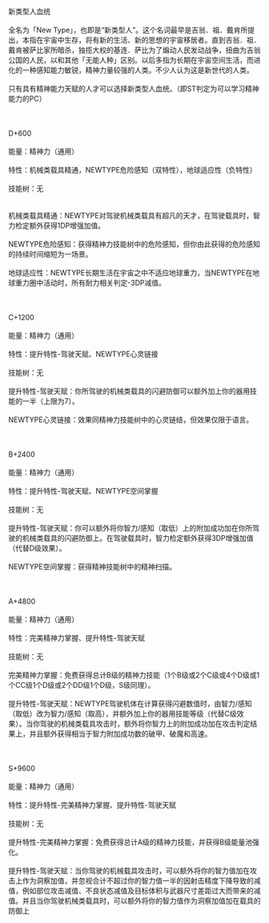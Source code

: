 <title>新类型人</title>
<meta name="GENERATOR" content="WinCHM">
<meta http-equiv="Content-Type" content="text/html; charset=gb2312">
<br>
<br>新类型人血统 
<br>
<br>全名为「New Type」，也即是“新类型人”。这个名词最早是吉翁．祖．戴肯所提出，本指在宇宙中生存，将有新的生活、新的思想的宇宙移居者。直到吉翁．祖．戴肯被萨比家所暗杀，独揽大权的基连．萨比为了煽动人民发动战争，扭曲为吉翁公国的人民，以和其他「无能人种」区别。以后多指为长期在宇宙空间生活，而进化的一种感知能力敏锐，精神力量较强的人类。不少人认为这是新世代的人类。 
<br>
<br>只有具有精神能力天赋的人才可以选择新类型人血统。（即ST判定为可以学习精神能力的PC） 
<br>
<br>
<br>
<br>D+600 
<br>
<br>能量：精神力（通用） 
<br>
<br>特性：机械类载具精通，NEWTYPE危险感知（双特性），地球适应性（负特性） 
<br>
<br>技能树：无 
<br>
<br>
<br>机械类载具精通：NEWTYPE对驾驶机械类载具有超凡的天才，在驾驶载具时，智力检定额外获得1DP增强加值。 
<br>
<br>NEWTYPE危险感知：获得精神力技能树中的危险感知，但你由此获得的危险感知的持续时间缩短为一场景。 
<br>
<br>地球适应性：NEWTYPE长期生活在宇宙之中不适应地球重力，当NEWTYPE在地球重力圈中活动时，所有耐力相关判定-3DP减值。 
<br>
<br>
<br>
<br>C+1200 
<br>
<br>能量：精神力（通用） 
<br>
<br>特性：提升特性-驾驶天赋、NEWTYPE心灵链接 
<br>
<br>技能树：无 
<br>
<br>提升特性-驾驶天赋：你所驾驶的机械类载具的闪避防御可以额外加上你的器用技能的一半（上限为7）。
<br>
<br>NEWTYPE心灵链接：效果同精神力技能树中的心灵链结，但效果仅限于语言。 
<br>
<br>
<br>
<br>B+2400 
<br>
<br>能量：精神力（通用） 
<br>
<br>特性：提升特性-驾驶天赋、NEWTYPE空间掌握 
<br>
<br>技能树：无 
<br>
<br>提升特性-驾驶天赋：你可以额外将你智力/感知（取低）上的附加成功加在你所驾驶的机械类载具的闪避防御上。在驾驶载具时，智力检定额外获得3DP增强加值（代替D级效果）。
<br>
<br>NEWTYPE空间掌握：获得精神技能树中的精神扫描。 
<br>
<br>
<br>
<br>A+4800 
<br>
<br>能量：精神力（通用） 
<br>
<br>特性：完美精神力掌握、提升特性-驾驶天赋
<br>
<br>技能树：无 
<br>
<br>完美精神力掌握：免费获得总计B级的精神力技能（1个B级或2个C级或4个D级或1个CC级1个D级或2个DD级1个D级，S级同理）。 
<br>
<br>提升特性-驾驶天赋：NEWTYPE驾驶机体在计算获得闪避数值时，由智力/感知（取低）改为智力/感知（取高），并额外加上你的器用技能等级（代替C级效果）。当你驾驶的机械类载具攻击时，额外将你智力上的附加成功加在攻击判定结果上，并且额外获得相当于智力附加成功数的破甲、破魔和高速。
<br>
<br>
<br>
<br>S+9600 
<br>
<br>能量：精神力（通用） 
<br>
<br>特性：提升特性-完美精神力掌握、提升特性-驾驶天赋
<br>
<br>技能树：无 
<br>
<br>提升特性-完美精神力掌握：免费获得总计A级的精神力技能，并获得B级能量池强化。 
<br>
<br>提升特性-驾驶天赋：当你驾驶的机械载具攻击时，可以额外将你的智力值加在攻击上作为洞察加值，并忽视合计不超过你的智力值一半的因射击精度下降导致的减值，例如部位攻击减值、不良状态减值及目标体积与武器尺寸差距过大而带来的减值。并且当你驾驶机械类载具时，可以额外将你的智力值作为洞察加值加在载具的防御上
<br>